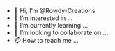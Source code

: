 - 👋 Hi, I’m @Rowdy-Creations
- 👀 I’m interested in ...
- 🌱 I’m currently learning ...
- 💞️ I’m looking to collaborate on ...
- 📫 How to reach me ...

<!---
Rowdy-Creations/Rowdy-Creations is a ✨ special ✨ repository because its `README.md` (this file) appears on your GitHub profile.
You can click the Preview link to take a look at your changes.
--->
